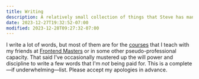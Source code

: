 ```yaml
---
title: Writing
description: A relatively small collection of things that Steve has managed to sit down and type out.
date: 2023-12-27T19:32:52-07:00
modified: 2023-12-28T09:27:32-07:00
---
```


I write a lot of words, but most of them are for the [courses](/courses) that I teach with my friends at [Frontend Masters](https://frontendmasters.com) or in some other pseudo-professional capacity. That said I've occasionally mustered up the will power and discipline to write a few words that I'm _not_ being paid for. This is a complete—if underwhelming—list. Please accept my apologies in advance.
